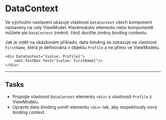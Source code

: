 ﻿---
Title: DataContext
Moniker: datacontext
CodeTask:
    Path: 20_datacontext.dothtml.csx
    Default: ProfileDetail_10.dothtml
    Correct: ProfileDetail_20.dothtml
    Dependencies:
        - ProfileDetailViewModel_20.cs
---

# DataContext

Ve výchozím nastavení ukazuje vlastnost `DataContext` všech komponent nastaveny na celý ViewModel. Kterémukoliv elementu nebo komponentě můžete ale `DataContext` změnit, čímž docílíte změny binding contextu. 

Jak je vidět na ukázkovém příkladu, data-binding se ozkazuje na vlastnost `FirstName`, která je definována v objektu `Profile` a ne přímo ve ViewModelu.

```dothtml
<div DataContext="{value: Profile}">
    <dot:TextBox Text="{value: FirstName}"/>
</div>
```

---

## Tasks

- Propojte vlastnost `DataContext` elementu `<div>` s vlastností `Profile` z ViewModelu.
- Upravte data-binding uvnitř elementu `<div>` tak, aby respektovaly nový binding context.
